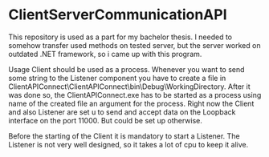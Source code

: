 # ClientServerCommunicationAPI
This repository is used as a part for my bachelor thesis. I needed to somehow transfer used methods on tested server, but the server worked on outdated .NET framework, so i came up with this program. 


Usage
Client should be used as a process. Whenever you want to send some string to the Listener component you have to create a file in ClientAPIConnect\ClientAPIConnect\bin\Debug\WorkingDirectory. After it was done so, the ClientAPIConnect.exe has to be started as a process using name of the created file an argument for the process. Right now the Client and also Listener are set u to send and accept data on the Loopback interface on the port 11000. But could be set up otherwise.

Before the starting of the Client it is mandatory to start a Listener. The Listener is not very well designed, so it takes a lot of cpu to keep it alive.  


